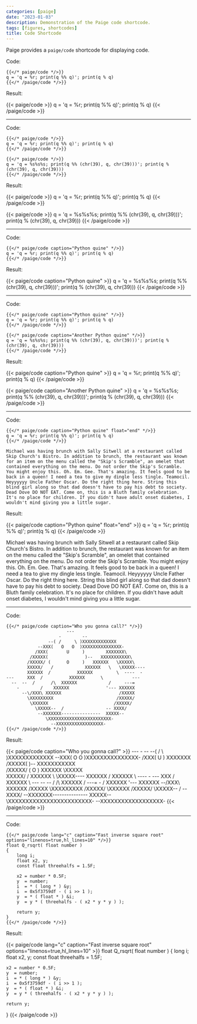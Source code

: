 ```yaml
---
categories: [paige]
date: "2023-01-03"
description: Demonstration of the Paige code shortcode.
tags: [figures, shortcodes]
title: Code Shortcode
---
```


Paige provides a `paige/code` shortcode for displaying code.

<!--more-->

Code:

```go-text-template
{{</* paige/code */>}}
q = 'q = %r; print(q %% q)'; print(q % q)
{{</* /paige/code */>}}
```

Result:

{{< paige/code >}}
q = 'q = %r; print(q %% q)'; print(q % q)
{{< /paige/code >}}

---

Code:

```go-text-template
{{</* paige/code */>}}
q = 'q = %r; print(q %% q)'; print(q % q)
{{</* /paige/code */>}}

{{</* paige/code */>}}
q = 'q = %s%s%s; print(q %% (chr(39), q, chr(39)))'; print(q % (chr(39), q, chr(39)))
{{</* /paige/code */>}}
```

Result:

{{< paige/code >}}
q = 'q = %r; print(q %% q)'; print(q % q)
{{< /paige/code >}}

{{< paige/code >}}
q = 'q = %s%s%s; print(q %% (chr(39), q, chr(39)))'; print(q % (chr(39), q, chr(39)))
{{< /paige/code >}}

---

Code:

```go-text-template
{{</* paige/code caption="Python quine" */>}}
q = 'q = %r; print(q %% q)'; print(q % q)
{{</* /paige/code */>}}
```

Result:

{{< paige/code caption="Python quine" >}}
q = 'q = %s%s%s; print(q %% (chr(39), q, chr(39)))'; print(q % (chr(39), q, chr(39)))
{{< /paige/code >}}

---

Code:

```go-text-template
{{</* paige/code caption="Python quine" */>}}
q = 'q = %r; print(q %% q)'; print(q % q)
{{</* /paige/code */>}}

{{</* paige/code caption="Another Python quine" */>}}
q = 'q = %s%s%s; print(q %% (chr(39), q, chr(39)))'; print(q % (chr(39), q, chr(39)))
{{</* /paige/code */>}}
```

Result:

{{< paige/code caption="Python quine" >}}
q = 'q = %r; print(q %% q)'; print(q % q)
{{< /paige/code >}}

{{< paige/code caption="Another Python quine" >}}
q = 'q = %s%s%s; print(q %% (chr(39), q, chr(39)))'; print(q % (chr(39), q, chr(39)))
{{< /paige/code >}}

---

Code:

```go-text-template
{{</* paige/code caption="Python quine" float="end" */>}}
q = 'q = %r; print(q %% q)'; print(q % q)
{{</* /paige/code */>}}

Michael was having brunch with Sally Sitwell at a restaurant called Skip Church's Bistro. In addition to brunch, the restaurant was known for an item on the menu called the "Skip's Scramble", an omelet that contained everything on the menu. Do not order the Skip's Scramble. You might enjoy this. Oh. Em. Gee. That's amazing. It feels good to be back in a queen! I need a tea to give my dingle less tingle. Teamocil. Heyyyyyy Uncle Father Oscar. Do the right thing here. String this blind girl along so that dad doesn't have to pay his debt to society. Dead Dove DO NOT EAT. Come on, this is a Bluth family celebration. It's no place for children. If you didn't have adult onset diabetes, I wouldn't mind giving you a little sugar.
```

Result:

{{< paige/code caption="Python quine" float="end" >}}
q = 'q = %r; print(q %% q)'; print(q % q)
{{< /paige/code >}}

Michael was having brunch with Sally Sitwell at a restaurant called Skip Church's Bistro. In addition to brunch, the restaurant was known for an item on the menu called the "Skip's Scramble", an omelet that contained everything on the menu. Do not order the Skip's Scramble. You might enjoy this. Oh. Em. Gee. That's amazing. It feels good to be back in a queen! I need a tea to give my dingle less tingle. Teamocil. Heyyyyyy Uncle Father Oscar. Do the right thing here. String this blind girl along so that dad doesn't have to pay his debt to society. Dead Dove DO NOT EAT. Come on, this is a Bluth family celebration. It's no place for children. If you didn't have adult onset diabetes, I wouldn't mind giving you a little sugar.

---

Code:

```go-text-template
{{</* paige/code caption="Who you gonna call?" */>}}
                       ---
                    -        --
                --( /     \ )XXXXXXXXXXXXX
            --XXX(   O   O  )XXXXXXXXXXXXXXX-
           /XXX(       U     )        XXXXXXX\
         /XXXXX(              )--   XXXXXXXXXXX\
        /XXXXX/ (      O     )   XXXXXX   \XXXXX\
        XXXXX/   /            XXXXXX   \   \XXXXX----
        XXXXXX  /          XXXXXX         \  ----  -
---     XXX  /          XXXXXX      \           ---
  --  --  /      /\  XXXXXX            /     ---=
    -        /    XXXXXX              '--- XXXXXX
      --\/XXX\ XXXXXX                      /XXXXX
        \XXXXXXXXX                        /XXXXX/
         \XXXXXX                         /XXXXX/
           \XXXXX--  /                -- XXXX/
            --XXXXXXX---------------  XXXXX--
               \XXXXXXXXXXXXXXXXXXXXXXXX-
                 --XXXXXXXXXXXXXXXXXX-
{{</* /paige/code */>}}
```

Result:

{{< paige/code caption="Who you gonna call?" >}}
                       ---
                    -        --
                --( /     \ )XXXXXXXXXXXXX
            --XXX(   O   O  )XXXXXXXXXXXXXXX-
           /XXX(       U     )        XXXXXXX\
         /XXXXX(              )--   XXXXXXXXXXX\
        /XXXXX/ (      O     )   XXXXXX   \XXXXX\
        XXXXX/   /            XXXXXX   \   \XXXXX----
        XXXXXX  /          XXXXXX         \  ----  -
---     XXX  /          XXXXXX      \           ---
  --  --  /      /\  XXXXXX            /     ---=
    -        /    XXXXXX              '--- XXXXXX
      --\/XXX\ XXXXXX                      /XXXXX
        \XXXXXXXXX                        /XXXXX/
         \XXXXXX                         /XXXXX/
           \XXXXX--  /                -- XXXX/
            --XXXXXXX---------------  XXXXX--
               \XXXXXXXXXXXXXXXXXXXXXXXX-
                 --XXXXXXXXXXXXXXXXXX-
{{< /paige/code >}}

---

Code:

```go-text-template
{{</* paige/code lang="c" caption="Fast inverse square root" options="linenos=true,hl_lines=10" */>}}
float Q_rsqrt( float number )
{
	long i;
	float x2, y;
	const float threehalfs = 1.5F;

	x2 = number * 0.5F;
	y  = number;
	i  = * ( long * ) &y;
	i  = 0x5f3759df - ( i >> 1 );
	y  = * ( float * ) &i;
	y  = y * ( threehalfs - ( x2 * y * y ) );

	return y;
}
{{</* /paige/code */>}}
```

Result:

{{< paige/code lang="c" caption="Fast inverse square root" options="linenos=true,hl_lines=10" >}}
float Q_rsqrt( float number )
{
	long i;
	float x2, y;
	const float threehalfs = 1.5F;

	x2 = number * 0.5F;
	y  = number;
	i  = * ( long * ) &y;
	i  = 0x5f3759df - ( i >> 1 );
	y  = * ( float * ) &i;
	y  = y * ( threehalfs - ( x2 * y * y ) );

	return y;
}
{{< /paige/code >}}

